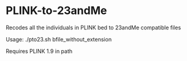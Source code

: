 # PLINK-to-23andMe
Recodes all the individuals in PLINK bed to 23andMe compatible files

Usage: ./pto23.sh bfile_without_extension
  
Requires PLINK 1.9 in path
